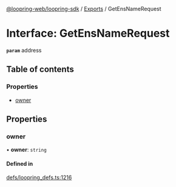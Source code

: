 [@loopring-web/loopring-sdk](../README.md) / [Exports](../modules.md) / GetEnsNameRequest

# Interface: GetEnsNameRequest

**`param`** address

## Table of contents

### Properties

- [owner](GetEnsNameRequest.md#owner)

## Properties

### owner

• **owner**: `string`

#### Defined in

[defs/loopring_defs.ts:1216](https://github.com/Loopring/loopring_sdk/blob/1b21a8d/src/defs/loopring_defs.ts#L1216)
